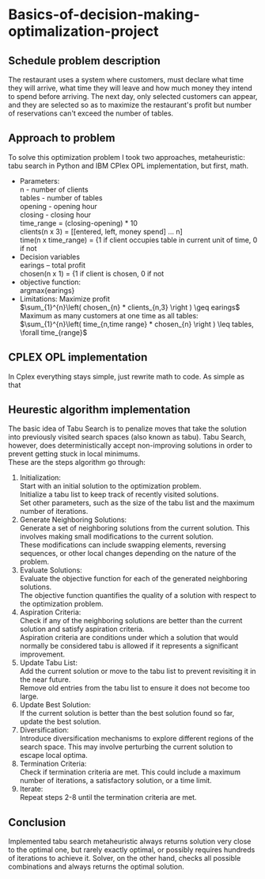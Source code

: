 # Basics-of-decision-making-optimalization-project
## Schedule problem description
The restaurant uses a system where customers, must declare what time they will arrive,
what time they will leave and how much money they intend to spend before arriving.
The next day, only selected customers can appear, and they are selected so as to
maximize the restaurant's profit but number of reservations can't exceed the number of tables.
## Approach to problem
To solve this optimization problem I took two approaches,
metaheuristic: tabu search in Python and IBM CPlex OPL implementation, but first, math.  
- Parameters:  
n - number of clients  
tables - number of tables  
opening - opening hour  
closing - closing hour  
time_range = (closing-opening) * 10  
clients(n x 3) = [[entered, left, money spend] ... n]  
time(n x time_range) = {1 if client occupies table in current unit of time, 0 if not  
- Decision variables  
earings – total profit  
chosen(n x 1) = {1 if client is chosen, 0 if not  
- objective function:  
argmax{earings}  
- Limitations:
Maximize profit  
$\sum_{1}^{n}\left( chosen_{n} * clients_{n,3}  \right ) \geq earings$  
Maximum as many customers at one time as all tables:  
$\sum_{1}^{n}\left( time_{n,time range} * chosen_{n} \right ) \leq tables, \forall time_{range}$

## CPLEX OPL implementation 
In Cplex everything stays simple, just rewrite math to code. As simple as that

## Heurestic algorithm implementation
The basic idea of Tabu Search is to penalize moves that take the solution into previously visited search
spaces (also known as tabu). Tabu Search, however, does deterministically accept non-improving solutions in order to prevent getting stuck in local minimums.  
These are the steps algorithm go through:   
1. Initialization:  
Start with an initial solution to the optimization problem.  
Initialize a tabu list to keep track of recently visited solutions.  
Set other parameters, such as the size of the tabu list and the maximum number of iterations.  
2. Generate Neighboring Solutions:  
Generate a set of neighboring solutions from the current solution. This involves making small modifications to the current solution.  
These modifications can include swapping elements, reversing sequences, or other local changes depending on the nature of the problem.  
3. Evaluate Solutions:  
Evaluate the objective function for each of the generated neighboring solutions.  
The objective function quantifies the quality of a solution with respect to the optimization problem.  
4. Aspiration Criteria:  
Check if any of the neighboring solutions are better than the current solution and satisfy aspiration criteria.  
Aspiration criteria are conditions under which a solution that would normally be considered tabu is allowed if it represents a significant improvement.  
5. Update Tabu List:  
Add the current solution or move to the tabu list to prevent revisiting it in the near future.  
Remove old entries from the tabu list to ensure it does not become too large.  
6. Update Best Solution:  
If the current solution is better than the best solution found so far, update the best solution.  
7. Diversification:  
Introduce diversification mechanisms to explore different regions of the search space. This may involve perturbing the current solution to escape local optima.  
8. Termination Criteria:  
Check if termination criteria are met. This could include a maximum number of iterations, a satisfactory solution, or a time limit.  
9. Iterate:  
Repeat steps 2-8 until the termination criteria are met.

## Conclusion
Implemented tabu search metaheuristic always returns solution very close to the optimal one, but rarely exactly optimal,
or possibly requires hundreds of iterations to achieve it. Solver, on the other hand, checks all possible combinations and always returns the optimal solution.
